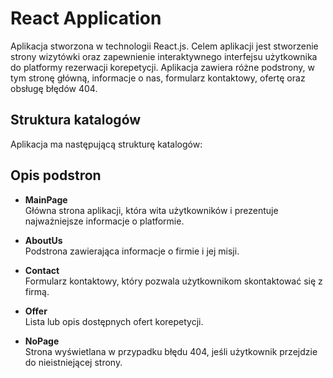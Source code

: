 # React Application

Aplikacja stworzona w technologii React.js. Celem aplikacji jest stworzenie strony wizytówki oraz  zapewnienie interaktywnego interfejsu użytkownika do platformy rezerwacji korepetycji. Aplikacja zawiera różne podstrony, w tym stronę główną, informacje o nas, formularz kontaktowy, ofertę oraz obsługę błędów 404.

## Struktura katalogów

Aplikacja ma następującą strukturę katalogów:

## Opis podstron

- **MainPage**  
  Główna strona aplikacji, która wita użytkowników i prezentuje najważniejsze informacje o platformie.  

- **AboutUs**  
  Podstrona zawierająca informacje o firmie i jej misji.  

- **Contact**  
  Formularz kontaktowy, który pozwala użytkownikom skontaktować się z firmą.  

- **Offer**  
  Lista lub opis dostępnych ofert korepetycji.  

- **NoPage**  
  Strona wyświetlana w przypadku błędu 404, jeśli użytkownik przejdzie do nieistniejącej strony.  


